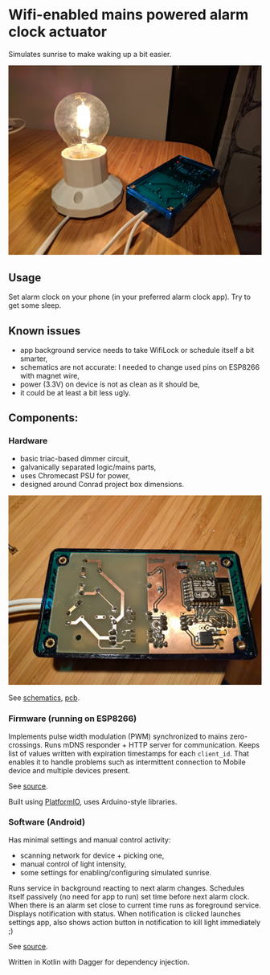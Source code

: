 # Wifi-enabled mains powered alarm clock actuator

Simulates sunrise to make waking up a bit easier.

![Photo of device](photos/working.jpg)

## Usage

Set alarm clock on your phone (in your preferred alarm clock app). Try to get
some sleep.

## Known issues

 * app background service needs to take WifiLock or schedule itself a bit smarter,
 * schematics are not accurate: I needed to change used pins on ESP8266 with
   magnet wire,
 * power (3.3V) on device is not as clean as it should be,
 * it could be at least a bit less ugly.

## Components:

### Hardware

 * basic triac-based dimmer circuit,
 * galvanically separated logic/mains parts,
 * uses Chromecast PSU for power,
 * designed around Conrad project box dimensions.

![Photo of PCB](photos/pcb-in-box.jpg)

See [schematics](hardware/schematic.pdf), [pcb](hardware/pcb.pdf).

### Firmware (running on ESP8266)

Implements pulse width modulation (PWM) synchronized to mains zero-crossings. 
Runs mDNS responder + HTTP server for communication. Keeps list of values
written with expiration timestamps for each `client_id`. That enables it to
handle problems such as intermittent connection to Mobile device and multiple
devices present.

See [source](https://github.com/jachor/budzik/tree/master/esp).

Built using [PlatformIO](https://platformio.org/), uses Arduino-style
libraries.

### Software (Android)

Has minimal settings and manual control activity:

 * scanning network for device + picking one,
 * manual control of light intensity,
 * some settings for enabling/configuring simulated sunrise.
 
Runs service in background reacting to next alarm changes. Schedules itself
passively (no need for app to run) set time before next alarm clock. When there
is an alarm set close to current time runs as foreground service. Displays
notification with status. When notification is clicked launches settings app,
also shows action button in notification to kill light immediately ;)

See [source](https://github.com/jachor/budzik/tree/master/android/budzik/app/src/main/java/pl/jachor/budzik).

Written in Kotlin with Dagger for dependency injection.


